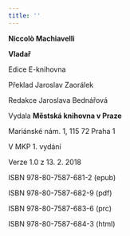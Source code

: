 ```yaml
---
title: ''
---
```


**Niccolò Machiavelli**

**Vladař**

Edice E-knihovna

Překlad Jaroslav Zaorálek

Redakce Jaroslava Bednářová

Vydala **Městská knihovna v Praze**

Mariánské nám. 1, 115 72 Praha 1

V MKP 1. vydání

Verze 1.0 z 13. 2. 2018

ISBN 978-80-7587-681-2 (epub)

ISBN 978-80-7587-682-9 (pdf)

ISBN 978-80-7587-683-6 (prc)

ISBN 978-80-7587-684-3 (html)
